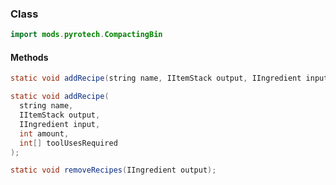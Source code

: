 
### Class

```java
import mods.pyrotech.CompactingBin
```

#### Methods

```java
static void addRecipe(string name, IItemStack output, IIngredient input, int amount);
```


```java
static void addRecipe(
  string name, 
  IItemStack output, 
  IIngredient input, 
  int amount, 
  int[] toolUsesRequired
);
```


```java
static void removeRecipes(IIngredient output);
```

